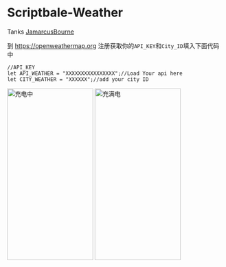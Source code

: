 # Scriptbale-Weather

Tanks [JamarcusBourne](https://www.reddit.com/u/solelo/?utm_source=share&utm_medium=ios_app&utm_name=iossmf)

到
https://openweathermap.org
注册获取你的`API_KEY`和`City_ID`填入下面代码中

```
//API_KEY
let API_WEATHER = "XXXXXXXXXXXXXXXX";//Load Your api here
let CITY_WEATHER = "XXXXXX";//add your city ID
```

<img src="https://github.com/xkerwin/Scriptbale-Weather/blob/main/image/charging.PNG?raw=true" width = "200" height = "400" alt="充电中" 
align=center>
<img src="https://github.com/xkerwin/Scriptbale-Weather/blob/main/image/full%20charge.PNG?raw=true" width = "200" height = "400" alt="充满电" 
align=center>
